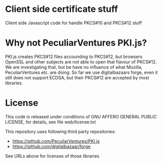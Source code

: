 # Client side certificate stuff

Client side Javascript code for handle PKCS#10 and PKCS#12 stuff

# Why not PeculiarVentures PKI.js?

PKI.js creates PKCS#12 files accounding to PKCS#12, but browsers OpenSSL and
other subjects are not able to open that flavour of PKCS#12. We are
investigating that, but be have no influence of what Mozilla, PeculiarVentures
etc. are doing. So far we use digitalbazaars forge, even it still does not
support ECDSA, but their PKCS#12 are accepted by most libraries.

# License

This code is released under conditions of GNU AFFERO GENERAL PUBLIC LICENSE,
for details, see file web/license.txt

This repository uses following third party repositories:

* https://github.com/PeculiarVentures/PKI.js
* https://github.com/digitalbazaar/forge

See URLs above for licenses of those libraries

